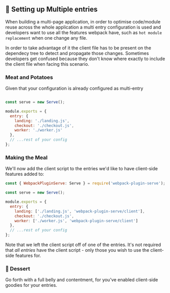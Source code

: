 ## 🍲 Setting up Multiple entries

When building a multi-page application, in order to optimise code/module reuse across the whole application a multi entry configuration is used and developers want to use all the features webpack have, such as `hot module replacement` when one change any file. 

In order to take advantage of it the client file has to be present on the dependecy tree to detect and propagate those changes. Sometimes developers get confused because they don't know where exactly to include the client file when facing this scenario.

### Meat and Potatoes

Given that your configuration is already configured as multi-entry

```js

const serve = new Serve();

module.exports = {
  entry: {
    landing: './landing.js',
    checkout: './checkout.js',
    worker: './worker.js'
  },
  // ...rest of your config
};
```

### Making the Meal

We'll now add the client script to the entries we'd like to have client-side features added to:

```js
const { WebpackPluginServe: Serve } = require('webpack-plugin-serve');

const serve = new Serve();

module.exports = {
  entry: {
    landing: ['./landing.js', 'webpack-plugin-serve/client'],
    checkout: './checkout.js',
    worker: ['./worker.js', 'webpack-plugin-serve/client']
  },
  // ...rest of your config
};
```

Note that we left the client script off of one of the entries. It's not required that _all entries_ have the client script - only those you wish to use the client-side features for.


### 🍰 Dessert

Go forth with a full belly and contentment, for you've enabled client-side goodies for your entries.
